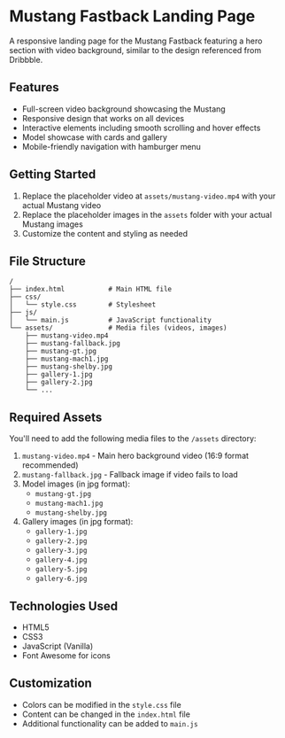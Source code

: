 # Mustang Fastback Landing Page

A responsive landing page for the Mustang Fastback featuring a hero section with video background, similar to the design referenced from Dribbble.

## Features

- Full-screen video background showcasing the Mustang
- Responsive design that works on all devices
- Interactive elements including smooth scrolling and hover effects
- Model showcase with cards and gallery
- Mobile-friendly navigation with hamburger menu

## Getting Started

1. Replace the placeholder video at `assets/mustang-video.mp4` with your actual Mustang video
2. Replace the placeholder images in the `assets` folder with your actual Mustang images
3. Customize the content and styling as needed

## File Structure

```
/
├── index.html           # Main HTML file
├── css/
│   └── style.css        # Stylesheet
├── js/
│   └── main.js          # JavaScript functionality
└── assets/              # Media files (videos, images)
    ├── mustang-video.mp4
    ├── mustang-fallback.jpg
    ├── mustang-gt.jpg
    ├── mustang-mach1.jpg
    ├── mustang-shelby.jpg
    ├── gallery-1.jpg
    ├── gallery-2.jpg
    └── ...
```

## Required Assets

You'll need to add the following media files to the `/assets` directory:

1. `mustang-video.mp4` - Main hero background video (16:9 format recommended)
2. `mustang-fallback.jpg` - Fallback image if video fails to load
3. Model images (in jpg format):
   - `mustang-gt.jpg`
   - `mustang-mach1.jpg`
   - `mustang-shelby.jpg`
4. Gallery images (in jpg format):
   - `gallery-1.jpg`
   - `gallery-2.jpg`
   - `gallery-3.jpg`
   - `gallery-4.jpg`
   - `gallery-5.jpg`
   - `gallery-6.jpg`

## Technologies Used

- HTML5
- CSS3
- JavaScript (Vanilla)
- Font Awesome for icons

## Customization

- Colors can be modified in the `style.css` file
- Content can be changed in the `index.html` file
- Additional functionality can be added to `main.js`
